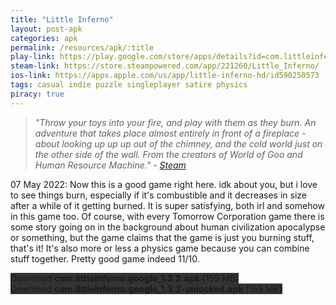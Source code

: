 ```yaml
---
title: "Little Inferno"
layout: post-apk
categories: apk
permalink: /resources/apk/:title
play-link: https://play.google.com/store/apps/details?id=com.littleinferno.google
steam-link: https://store.steampowered.com/app/221260/Little_Inferno/
ios-link: https://apps.apple.com/us/app/little-inferno-hd/id590250573
tags: casual indie puzzle singleplayer satire physics
piracy: true
---
```


> _"Throw your toys into your fire, and play with them as they burn. An adventure that takes place almost entirely in front of a fireplace - about looking up up up out of the chimney, and the cold world just on the other side of the wall. From the creators of World of Goo and Human Resource Machine." - <a href="https://store.steampowered.com/app/221260/Little_Inferno/" target="_blank">Steam</a>_

<span class="timestamp">07 May 2022:</span> Now this is a good game right here. idk about you, but i love to see things burn, especially if it's combustible and it decreases in size after a while of it getting burned. It is super satisfying, both irl and somehow in this game too. Of course, with every Tomorrow Corporation game there is some story going on in the background about human civilization apocalypse or something, but the game claims that the game is just you burning stuff, that's it! It's also more or less a physics game because you can combine stuff together. Pretty good game indeed 11/10.

<div class="text-center">
    <a class="btn btn-dark btn-block w-100" onclick='apk("com.littleinferno.google_1.3.2.apk")' style="text-decoration: none; background-color: #333;"> Download <b>com.littleinferno.google_1.3.2.apk</b> (159 MB)</a><br>
    <a class="btn btn-dark btn-block w-100" onclick='apk("com.littleinferno.google_1.3.2-unlocked.apk")' style="text-decoration: none; background-color: #333;"> Download <b>com.littleinferno.google_1.3.2-unlocked.apk</b> (159 MB)</a>
</div>
